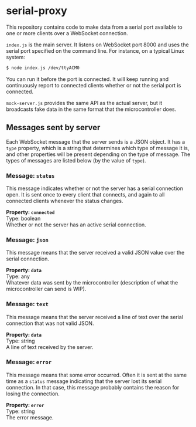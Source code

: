 serial-proxy
============

This repository contains code to make data from a serial port available to one or more clients over a WebSocket connection.

`index.js` is the main server. It listens on WebSocket port 8000 and uses the serial port specified on the command line. For instance, on a typical Linux system:

```sh
$ node index.js /dev/ttyACM0
```

You can run it before the port is connected. It will keep running and continuously report to connected clients whether or not the serial port is connected.

`mock-server.js` provides the same API as the actual server, but it broadcasts fake data in the same format that the microcontroller does.

Messages sent by server
-----------------------

Each WebSocket message that the server sends is a JSON object. It has a `type` property, which is a string that determines which type of message it is, and other properties will be present depending on the type of message. The types of messages are listed below (by the value of `type`).

### Message: `status`

This message indicates whether or not the server has a serial connection open. It is sent once to every client that connects, and again to all connected clients whenever the status changes.

**Property: `connected`**  
Type: boolean  
Whether or not the server has an active serial connection.

### Message: `json`

This message means that the server received a valid JSON value over the serial connection.

**Property: `data`**  
Type: any  
Whatever data was sent by the microcontroller (description of what the microcontroller can send is WIP).

### Message: `text`

This message means that the server received a line of text over the serial connection that was not valid JSON.

**Property: `data`**  
Type: string  
A line of text received by the server.

### Message: `error`

This message means that some error occurred. Often it is sent at the same time as a `status` message indicating that the server lost its serial connection. In that case, this message probably contains the reason for losing the connection.

**Property: `error`**  
Type: string  
The error message.
